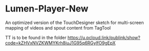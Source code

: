 # Lumen-Player-New
 An optimized version of the TouchDesigner sketch for multi-screen mapping of videos and spout content from TagTool


TT is to be found in the folder https://u.pcloud.link/publink/show?code=kZHVxNVZKWMYKrh8iuJ1G95q6RGylfO9gEpX
